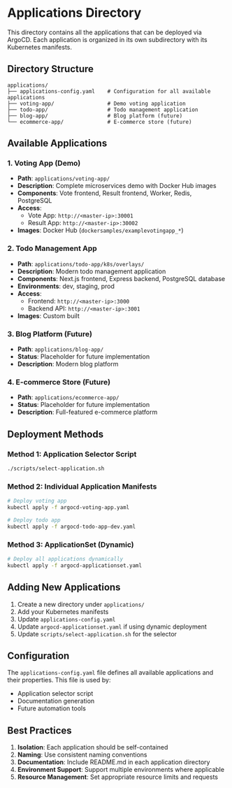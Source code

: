 # Applications Directory

This directory contains all the applications that can be deployed via ArgoCD. Each application is organized in its own subdirectory with its Kubernetes manifests.

## Directory Structure

```
applications/
├── applications-config.yaml    # Configuration for all available applications
├── voting-app/                 # Demo voting application
├── todo-app/                   # Todo management application
├── blog-app/                   # Blog platform (future)
└── ecommerce-app/              # E-commerce store (future)
```

## Available Applications

### 1. Voting App (Demo)
- **Path**: `applications/voting-app/`
- **Description**: Complete microservices demo with Docker Hub images
- **Components**: Vote frontend, Result frontend, Worker, Redis, PostgreSQL
- **Access**: 
  - Vote App: `http://<master-ip>:30001`
  - Result App: `http://<master-ip>:30002`
- **Images**: Docker Hub (`dockersamples/examplevotingapp_*`)

### 2. Todo Management App
- **Path**: `applications/todo-app/k8s/overlays/`
- **Description**: Modern todo management application
- **Components**: Next.js frontend, Express backend, PostgreSQL database
- **Environments**: dev, staging, prod
- **Access**: 
  - Frontend: `http://<master-ip>:3000`
  - Backend API: `http://<master-ip>:3001`
- **Images**: Custom built

### 3. Blog Platform (Future)
- **Path**: `applications/blog-app/`
- **Status**: Placeholder for future implementation
- **Description**: Modern blog platform

### 4. E-commerce Store (Future)
- **Path**: `applications/ecommerce-app/`
- **Status**: Placeholder for future implementation
- **Description**: Full-featured e-commerce platform

## Deployment Methods

### Method 1: Application Selector Script
```bash
./scripts/select-application.sh
```

### Method 2: Individual Application Manifests
```bash
# Deploy voting app
kubectl apply -f argocd-voting-app.yaml

# Deploy todo app
kubectl apply -f argocd-todo-app-dev.yaml
```

### Method 3: ApplicationSet (Dynamic)
```bash
# Deploy all applications dynamically
kubectl apply -f argocd-applicationset.yaml
```

## Adding New Applications

1. Create a new directory under `applications/`
2. Add your Kubernetes manifests
3. Update `applications-config.yaml`
4. Update `argocd-applicationset.yaml` if using dynamic deployment
5. Update `scripts/select-application.sh` for the selector

## Configuration

The `applications-config.yaml` file defines all available applications and their properties. This file is used by:
- Application selector script
- Documentation generation
- Future automation tools

## Best Practices

1. **Isolation**: Each application should be self-contained
2. **Naming**: Use consistent naming conventions
3. **Documentation**: Include README.md in each application directory
4. **Environment Support**: Support multiple environments where applicable
5. **Resource Management**: Set appropriate resource limits and requests
